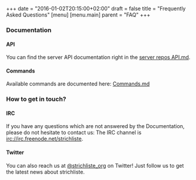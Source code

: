 +++
date = "2016-01-02T20:15:00+02:00"
draft = false
title = "Frequently Asked Questions"
[menu]
  [menu.main]
    parent = "FAQ"
+++

### Documentation

#### API

You can find the server API documentation right in the [server repos API.md](https://github.com/strichliste/server/blob/master/docs/API.md).

#### Commands

Available commands are documented here: [Commands.md](https://github.com/strichliste/server/blob/master/docs/Commands.md)

### How to get in touch?

#### IRC

If you have any questions which are not answered by the Documentation, please do not hesitate to contact us:
The IRC channel is [irc://irc.freenode.net/strichliste](http://webchat.freenode.net/?channels=strichliste).

#### Twitter

You can also reach us at [@strichliste_org](https://twitter.com/strichliste_org) on Twitter! Just follow us to get the latest news about strichliste.
